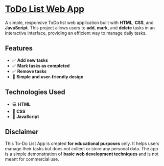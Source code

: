 # [ToDo List Web App](https://todolist-visheshjs.netlify.app/)

A simple, responsive ToDo list web application built with **HTML**, **CSS**, and **JavaScript**. This project allows users to **add**, **mark**, and **delete** tasks in an interactive interface, providing an efficient way to manage daily tasks.

## Features
- ✅ **Add new tasks**
- ✅ **Mark tasks as completed**
- ✅ **Remove tasks**
- 🎨 **Simple and user-friendly design**

## Technologies Used
- 💻 **HTML**
- 🎨 **CSS**
- 🔧 **JavaScript**

## Disclaimer
This To-Do List App is created **for educational purposes** only. It helps users manage their tasks but does not collect or store any personal data. The app is a simple demonstration of **basic web development techniques** and is not meant for commercial use.
